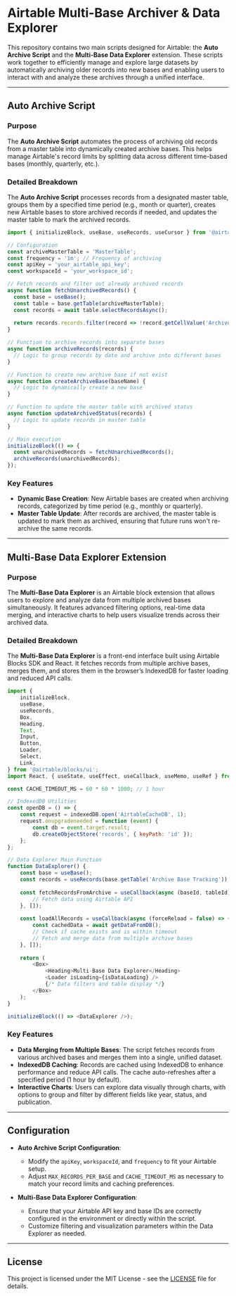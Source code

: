 # Airtable Multi-Base Archiver & Data Explorer

This repository contains two main scripts designed for Airtable: the **Auto Archive Script** and the **Multi-Base Data Explorer** extension. These scripts work together to efficiently manage and explore large datasets by automatically archiving older records into new bases and enabling users to interact with and analyze these archives through a unified interface.

---

## Auto Archive Script

### Purpose

The **Auto Archive Script** automates the process of archiving old records from a master table into dynamically created archive bases. This helps manage Airtable's record limits by splitting data across different time-based bases (monthly, quarterly, etc.).

### Detailed Breakdown

The **Auto Archive Script** processes records from a designated master table, groups them by a specified time period (e.g., month or quarter), creates new Airtable bases to store archived records if needed, and updates the master table to mark the archived records.

```js
import { initializeBlock, useBase, useRecords, useCursor } from '@airtable/blocks/ui';

// Configuration
const archiveMasterTable = 'MasterTable';
const frequency = '1m'; // Frequency of archiving
const apiKey = 'your_airtable_api_key';
const workspaceId = 'your_workspace_id';

// Fetch records and filter out already archived records
async function fetchUnarchivedRecords() {
  const base = useBase();
  const table = base.getTable(archiveMasterTable);
  const records = await table.selectRecordsAsync();
  
  return records.records.filter(record => !record.getCellValue('Archived'));
}

// Function to archive records into separate bases
async function archiveRecords(records) {
  // Logic to group records by date and archive into different bases
}

// Function to create new archive base if not exist
async function createArchiveBase(baseName) {
  // Logic to dynamically create a new base
}

// Function to update the master table with archived status
async function updateArchivedStatus(records) {
  // Logic to update records in master table
}

// Main execution
initializeBlock(() => {
  const unarchivedRecords = fetchUnarchivedRecords();
  archiveRecords(unarchivedRecords);
});
```

### Key Features

- **Dynamic Base Creation**: New Airtable bases are created when archiving records, categorized by time period (e.g., monthly or quarterly).
- **Master Table Update**: After records are archived, the master table is updated to mark them as archived, ensuring that future runs won't re-archive the same records.

---

## Multi-Base Data Explorer Extension

### Purpose

The **Multi-Base Data Explorer** is an Airtable block extension that allows users to explore and analyze data from multiple archived bases simultaneously. It features advanced filtering options, real-time data merging, and interactive charts to help users visualize trends across their archived data.

### Detailed Breakdown

The **Multi-Base Data Explorer** is a front-end interface built using Airtable Blocks SDK and React. It fetches records from multiple archive bases, merges them, and stores them in the browser’s IndexedDB for faster loading and reduced API calls.

```js
import {
    initializeBlock,
    useBase,
    useRecords,
    Box,
    Heading,
    Text,
    Input,
    Button,
    Loader,
    Select,
    Link,
} from '@airtable/blocks/ui';
import React, { useState, useEffect, useCallback, useMemo, useRef } from 'react';

const CACHE_TIMEOUT_MS = 60 * 60 * 1000; // 1 hour

// IndexedDB Utilities
const openDB = () => {
    const request = indexedDB.open('AirtableCacheDB', 1);
    request.onupgradeneeded = function (event) {
        const db = event.target.result;
        db.createObjectStore('records', { keyPath: 'id' });
    };
};

// Data Explorer Main Function
function DataExplorer() {
    const base = useBase();
    const records = useRecords(base.getTable('Archive Base Tracking'));
    
    const fetchRecordsFromArchive = useCallback(async (baseId, tableId) => {
        // Fetch data using Airtable API
    }, []);
    
    const loadAllRecords = useCallback(async (forceReload = false) => {
        const cachedData = await getDataFromDB();
        // Check if cache exists and is within timeout
        // Fetch and merge data from multiple archive bases
    }, []);
    
    return (
        <Box>
            <Heading>Multi-Base Data Explorer</Heading>
            <Loader isLoading={isDataLoading} />
            {/* Data filters and table display */}
        </Box>
    );
}

initializeBlock(() => <DataExplorer />);
```

### Key Features

- **Data Merging from Multiple Bases**: The script fetches records from various archived bases and merges them into a single, unified dataset.
- **IndexedDB Caching**: Records are cached using IndexedDB to enhance performance and reduce API calls. The cache auto-refreshes after a specified period (1 hour by default).
- **Interactive Charts**: Users can explore data visually through charts, with options to group and filter by different fields like year, status, and publication.

---

## Configuration

- **Auto Archive Script Configuration**:
  - Modify the `apiKey`, `workspaceId`, and `frequency` to fit your Airtable setup.
  - Adjust `MAX_RECORDS_PER_BASE` and `CACHE_TIMEOUT_MS` as necessary to match your record limits and caching preferences.

- **Multi-Base Data Explorer Configuration**:
  - Ensure that your Airtable API key and base IDs are correctly configured in the environment or directly within the script.
  - Customize filtering and visualization parameters within the Data Explorer as needed.

---

## License

This project is licensed under the MIT License - see the [LICENSE](LICENSE) file for details.
